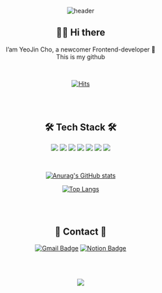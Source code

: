 <div align=center>

![header](https://capsule-render.vercel.app/api?height=300&color=auto&type=wave&section=header&text=I'm%20YeoJin%20👋🏻%20&fontSize=90)

 

<h2>👋🏻 Hi there</h2>


  
I’am YeoJin Cho, a newcomer Frontend-developer 🌱 <br>
This is my github 
  


<br>

[![Hits](https://hits.seeyoufarm.com/api/count/incr/badge.svg?tab=repositories&url=https%3A%2F%2Fgithub.com%2Fyeojincho&count_bg=%23E9ABFC&title_bg=%23FFA5A5&icon=github.svg&icon_color=%23020202&title=hits&edge_flat=false)](https://hits.seeyoufarm.com)
  

<br><br>

<h2>🛠 Tech Stack 🛠</h2>
  
  ![](https://img.shields.io/badge/-HTML-red?logo=HTML5)
  ![](https://img.shields.io/badge/-CSS-orange?logo=CSS3)
  ![](https://img.shields.io/badge/-JavaScript-yellow?logo=JavaScript)
  ![](https://img.shields.io/badge/-jQuery-green?logo=jQuery)
  ![](https://img.shields.io/badge/-react-blue?logo=React)
  ![](https://img.shields.io/badge/-Java-blueviolet?logo=Java)
  ![](https://img.shields.io/badge/-MySQL-brightgreen?logo=MySQL)

  
  <br>

  
  

[![Anurag's GitHub stats](https://github-readme-stats.vercel.app/api?username=yeojincho&show_icons=true&theme=dracula)](https://github.com/anuraghazra/github-readme-stats)



[![Top Langs](https://github-readme-stats.vercel.app/api/top-langs/?username=yeojincho&layout=compact)](https://github.com/anuraghazra/github-readme-stats)



<br><br>

<h2>📮 Contact 📮</h2>



[![Gmail Badge](https://img.shields.io/badge/Gmail-d14836?style=square&logo=Gmail&logoColor=white&link=mailto:yeojincho0129@gmail.com)](mailto:yeojincho0129@gmail.com)   [![Notion Badge](https://img.shields.io/badge/Notion-1877f2?style=square&logo=Notion&logoColor=white&link=https://thundering-rayon-efa.notion.site/67d95f91cc7c49929180a7fb52442a73)](https://thundering-rayon-efa.notion.site/67d95f91cc7c49929180a7fb52442a73)



<br><br>

<img src="https://capsule-render.vercel.app/api?type=wave&color=auto&height=200&section=footer&fontSize=90" />



 </div> 

